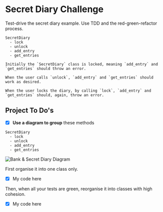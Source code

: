 # Secret Diary Challenge

Test-drive the secret diary example.
Use TDD and the red-green-refactor process.

```
SecretDiary
  - lock
  - unlock
  - add_entry
  - get_entries

Initially the `SecretDiary` class is locked, meaning `add_entry` and `get_entries` should throw an error.

When the user calls `unlock`, `add_entry` and `get_entries` should work as desired.

When the user locks the diary, by calling `lock`, `add_entry` and `get_entries` should, again, throw an error.
```

## Project To Do's

- [x] **Use a diagram to group** these methods

```
SecretDiary
  - lock
  - unlock
  - add_entry
  - get_entries
```

![Bank & Secret Diary Diagram](https://lucid.app/publicSegments/view/2341ca05-5d8d-4cb7-93dd-991cf10dd3ce/image.png)

First organise it into one class only.

- [x] My code here

Then, when all your tests are green, reorganise it into classes with high cohesion.

- [x] My code here

